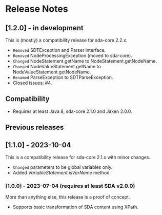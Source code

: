# Release Notes

## [1.2.0] - in development

This is (mostly) a compatibility release for sda-core 2.2.x.

- `Removed` SDTException and Parser interface.
- `Removed` NodeProcessingException (moved to sda-core).
- `Changed` NodeStatement.getName to NodeStatement.getNodeName.
- `Changed` NodeValueStatement.getName to NodeValueStatement.getNodeName.
- `Renamed` ParseException to SDTParseException.
- Closed issues: #4.

## Compatibility

- Requires at least Java 8, sda-core 2.1.0 and Jaxen 2.0.0.

## Previous releases

## [1.1.0] - 2023-10-04

This is a compatibility release for sda-core 2.1.x with minor changes.

- `Changed` parameters to be global variables only.
- Added *VariableStatement.isVarName* method.

### [1.0.0] - 2023-07-04 (requires at least SDA v2.0.0)

More than anything else, this release is a proof of concept.

- Supports basic transformation of SDA content using XPath.